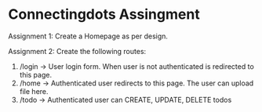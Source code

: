 # Connectingdots Assingment

Assignment 1:
 Create a Homepage as per design.
 
Assignment 2: 
 Create the following routes: 
  1. /login -> User login form. When user is not authenticated is redirected to this page.
  2. /home  -> Authenticated user redirects to this page. The user can upload file here.
  3. /todo  -> Authenticated user can CREATE, UPDATE, DELETE todos
